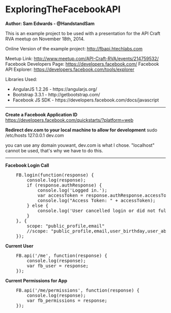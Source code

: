 ExploringTheFacebookAPI
=======================
<strong>Author: Sam Edwards - @HandstandSam</strong>

This is an example project to be used with a presentation for the API Craft RVA meetup on November 18th, 2014.

Online Version of the example project: http://fbapi.htechlabs.com

Meetup Link: http://www.meetup.com/API-Craft-RVA/events/214759532/
Facebook Developers Page: https://developers.facebook.com/
Facebook API Explorer: https://developers.facebook.com/tools/explorer


Libraries Used:
<ul>
	<li>AngularJS 1.2.26 - https://angularjs.org/</li>
	<li>Bootstrap 3.3.1 - http://getbootstrap.com/</li>
	<li>Facebook JS SDK - https://developers.facebook.com/docs/javascript</li>
</ul>

<hr/>

<strong>Create a Facebook Application ID</strong>
https://developers.facebook.com/quickstarts/?platform=web

<strong>Redirect dev.com to your local machine to allow for development</strong>
sudo /etc/hosts
127.0.0.1	dev.com

you can use any domain youwant, dev.com is what I chose.  "localhost" cannot be used, that's why we have to do this.

<hr/>

<strong>Facebook Login Call</strong>
<pre>
	FB.login(function(response) {
		console.log(response);
		if (response.authResponse) {
			console.log('Logged in.');
			var accessToken = response.authResponse.accessToken;
			console.log("Access Token: " + accessToken);
		} else {
			console.log('User cancelled login or did not fully authorize.');
		}
	}, {
		scope: "public_profile,email"
		//scope: "public_profile,email,user_birthday,user_about_me,user_status,user_location,user_hometown,user_birthday,user_website"
	});
</pre>

<strong>Current User</strong>
<pre>
	FB.api('/me', function(response) {
		console.log(response);
		var fb_user = response;
	});
</pre>

<strong>Current Permissions for App</strong>
<pre>
	FB.api('/me/permissions', function(response) {
		console.log(response);
		var fb_permissions = response;
	});
</pre>